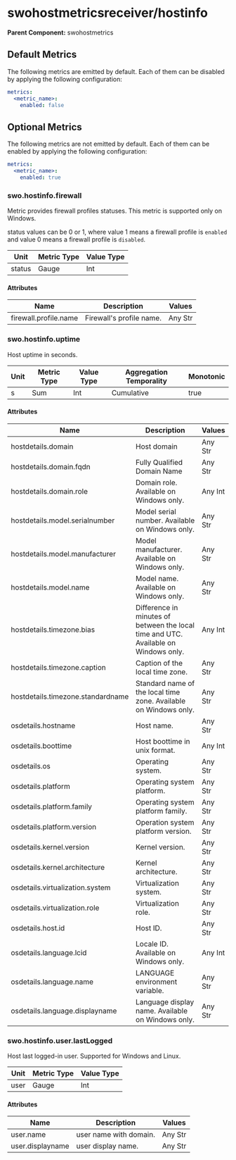 [comment]: <> (Code generated by mdatagen. DO NOT EDIT.)

# swohostmetricsreceiver/hostinfo

**Parent Component:** swohostmetrics

## Default Metrics

The following metrics are emitted by default. Each of them can be disabled by applying the following configuration:

```yaml
metrics:
  <metric_name>:
    enabled: false
```

## Optional Metrics

The following metrics are not emitted by default. Each of them can be enabled by applying the following configuration:

```yaml
metrics:
  <metric_name>:
    enabled: true
```

### swo.hostinfo.firewall

Metric provides firewall profiles statuses. This metric is supported only on Windows.

status values can be 0 or 1, where value 1 means a firewall profile is `enabled` and value 0 means a firewall profile is `disabled`.

| Unit | Metric Type | Value Type |
| ---- | ----------- | ---------- |
| status | Gauge | Int |

#### Attributes

| Name | Description | Values |
| ---- | ----------- | ------ |
| firewall.profile.name | Firewall's profile name. | Any Str |

### swo.hostinfo.uptime

Host uptime in seconds.

| Unit | Metric Type | Value Type | Aggregation Temporality | Monotonic |
| ---- | ----------- | ---------- | ----------------------- | --------- |
| s | Sum | Int | Cumulative | true |

#### Attributes

| Name | Description | Values |
| ---- | ----------- | ------ |
| hostdetails.domain | Host domain | Any Str |
| hostdetails.domain.fqdn | Fully Qualified Domain Name | Any Str |
| hostdetails.domain.role | Domain role. Available on Windows only. | Any Int |
| hostdetails.model.serialnumber | Model serial number. Available on Windows only. | Any Str |
| hostdetails.model.manufacturer | Model manufacturer. Available on Windows only. | Any Str |
| hostdetails.model.name | Model name. Available on Windows only. | Any Str |
| hostdetails.timezone.bias | Difference in minutes of between the local time and UTC. Available on Windows only. | Any Int |
| hostdetails.timezone.caption | Caption of the local time zone. | Any Str |
| hostdetails.timezone.standardname | Standard name of the local time zone. Available on Windows only. | Any Str |
| osdetails.hostname | Host name. | Any Str |
| osdetails.boottime | Host boottime in unix format. | Any Int |
| osdetails.os | Operating system. | Any Str |
| osdetails.platform | Operating system platform. | Any Str |
| osdetails.platform.family | Operating system platform family. | Any Str |
| osdetails.platform.version | Operation system platform version. | Any Str |
| osdetails.kernel.version | Kernel version. | Any Str |
| osdetails.kernel.architecture | Kernel architecture. | Any Str |
| osdetails.virtualization.system | Virtualization system. | Any Str |
| osdetails.virtualization.role | Virtualization role. | Any Str |
| osdetails.host.id | Host ID. | Any Str |
| osdetails.language.lcid | Locale ID. Available on Windows only. | Any Int |
| osdetails.language.name | LANGUAGE environment variable. | Any Str |
| osdetails.language.displayname | Language display name. Available on Windows only. | Any Str |

### swo.hostinfo.user.lastLogged

Host last logged-in user. Supported for Windows and Linux.

| Unit | Metric Type | Value Type |
| ---- | ----------- | ---------- |
| user | Gauge | Int |

#### Attributes

| Name | Description | Values |
| ---- | ----------- | ------ |
| user.name | user name with domain. | Any Str |
| user.displayname | user display name. | Any Str |
